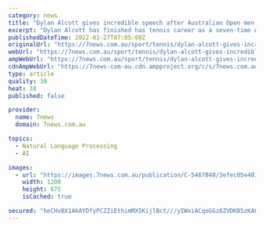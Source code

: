```yaml
---
category: news
title: "Dylan Alcott gives incredible speech after Australian Open men’s quad singles final"
excerpt: "Dylan Alcott has finished has tennis career as a seven-time Australian Open champion, 15-time grand slam winner, four-time Paralympic gold medalist and Australian of the Year."
publishedDateTime: 2022-01-27T07:05:00Z
originalUrl: "https://7news.com.au/sport/tennis/dylan-alcott-gives-incredible-speech-after-australian-open-mens-quad-singles-final-c-5467848"
webUrl: "https://7news.com.au/sport/tennis/dylan-alcott-gives-incredible-speech-after-australian-open-mens-quad-singles-final-c-5467848"
ampWebUrl: "https://7news.com.au/sport/tennis/dylan-alcott-gives-incredible-speech-after-australian-open-mens-quad-singles-final-c-5467848.amp"
cdnAmpWebUrl: "https://7news-com-au.cdn.ampproject.org/c/s/7news.com.au/sport/tennis/dylan-alcott-gives-incredible-speech-after-australian-open-mens-quad-singles-final-c-5467848.amp"
type: article
quality: 38
heat: 38
published: false

provider:
  name: 7news
  domain: 7news.com.au

topics:
  - Natural Language Processing
  - AI

images:
  - url: "https://images.7news.com.au/publication/C-5467848/3efec05e4011a62fbffdd0bc2630feff74d9b6d4-16x9-x0y436w6482h3646.jpg?imwidth=1200"
    width: 1200
    height: 675
    isCached: true

secured: "heCHvBX1AkAYDfyPCZZiEthimMX5KijlBct///yIWxiACqoGGz8ZVDKB5zKA0xT8YtBUR41vZVyn8+nPjNvzR3lqWUTFvTWPe+97Yq59U7CWh2NGm8ier9FAhxhBSfTnn71SeolxuIYJCXkRGUFqfxXB5ZeNvHwuInmsHcfwFWpoBH6Mi1wmP/7pFuuMGJcKZBfT5jN2XmfoGPRF6USfkkryws8/XrbkDpPJRkX+8z3NCB3vEjnaaMUp3I2eGEgwdSA4q4LwJ/5zOy4SfbXZaonKr2kHeRgNtvEPdJhMvES/617GddrOTdjNT26muzQsD+seSwzOIwu9jw3KQPh8CEmoNvyHmaqbRKybjf9fv6M=;SFGXQAUL3SBNwygrrsqYtw=="
---
```


